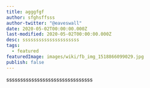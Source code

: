 ```yaml
---
title: agggfgf
author: sfghsffsss
author-twitter: "@eaveswall"
date: 2020-05-02T00:00:00.000Z
last-modified: 2020-05-02T00:00:00.000Z
desc: sssssssssssssssssssss
tags:
  - featured
featuredImage: images/wiki/fb_img_1518866099029.jpg
publish: false
---
```

sssssssssssssssssssssssssssssss